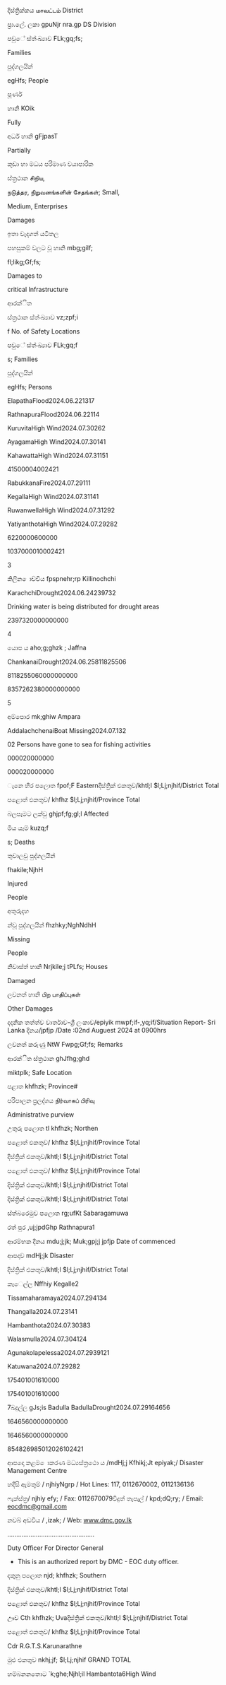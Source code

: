 දිස්ත්‍රික්කය மாவட்டம் District

ප්‍රා.ලේ. ලකා gpuNjr nra.gp DS Division

පවුේ ස්ත්‍ංඛ්‍යාව FLk;gq;fs;

Families

පුද්ගලයින්

egHfs; People

පූර්ණ

හානි KOik

Fully

අර්ධ හානි gFjpasT

Partially

කුඩා හා මධය පරිමාණ වයාපාරික

ස්ත්‍රථාන சிறிய,

நடுத்தர, நிறுவனங்களின் சேதங்கள்; Small,

Medium, Enterprises

Damages

ඉතා වැදගත් යටිතල

පහසුකම් වලට වූ හානි mbg;gilf;

fl;likg;Gf;fs;

Damages to

critical Infrastructure

ආරක්ිත

ස්ත්‍රථාන ස්ත්‍ංඛ්‍යාව vz;zpf;i

f No. of Safety Locations

පවුේ ස්ත්‍ංඛ්‍යාව FLk;gq;f

s; Families

පුද්ගලයින්

egHfs; Persons

ElapathaFlood2024.06.221317

RathnapuraFlood2024.06.22114

KuruvitaHigh Wind2024.07.30262

AyagamaHigh Wind2024.07.30141

KahawattaHigh Wind2024.07.31151

41500004002421

RabukkanaFire2024.07.29111

KegallaHigh Wind2024.07.31141

RuwanwellaHigh Wind2024.07.31292

YatiyanthotaHigh Wind2024.07.29282

6220000600000

1037000010002421

3

කිලින ොච්චිය fpspnehr;rp Killinochchi

KarachchiDrought2024.06.24239732

Drinking water is being distributed for drought areas

2397320000000000

4

යොප ය aho;g;ghzk ; Jaffna

ChankanaiDrought2024.06.25811825506

8118255060000000000

8357262380000000000

5

අම්පොර mk;ghiw Ampara

AddalachchenaiBoat Missing2024.07.132

02 Persons have gone to sea for fishing activities

000020000000

000020000000

ැනෙ හිර පලොත fpof;F Easternදිස්ත්‍රික් එකතුව/khtl;l $l;Lj;njhif/District Total

පළොත් ඵකතුව/ khfhz $l;Lj;njhif/Province Total

බලපෑමට ලක්වු ghjpf;fg;gl;l Affected

මිය යෑම් kuzq;f

s; Deaths

තුවාලවු පුද්ගලයින්

fhakile;NjhH

Injured

People

අතුරුදහ

න්වූ පුද්ගලයින් fhzhky;NghNdhH

Missing

People

නිවාස්ත්‍ හානි Nrjkile;j tPLfs; Houses

Damaged

ලවනත් හානි பிற பாதிப்புகள்

Other Damages

දදනික තත්ත්ව වාර්තාව-ශ්‍රී ලංකාව/epiyik mwpf;if-,yq;if/Situation Report- Sri Lanka දිනය/jpfjp /Date :02nd Auguest 2024 at 0900hrs

ලවනත් කරුණු NtW Fwpg;Gf;fs; Remarks

ආරක්ිත ස්ත්‍රථාන ghJfhg;ghd

miktplk; Safe Location

පළාත khfhzk; Province#

පරිපාලන ප්‍රලද්ශය நிர்வாகப் பிரிவு

Administrative purview

උතුරු පලොත tl khfhzk; Northen

පළොත් ඵකතුව/ khfhz $l;Lj;njhif/Province Total

දිස්ත්‍රික් එකතුව/khtl;l $l;Lj;njhif/District Total

පළොත් ඵකතුව/ khfhz $l;Lj;njhif/Province Total

දිස්ත්‍රික් එකතුව/khtl;l $l;Lj;njhif/District Total

දිස්ත්‍රික් එකතුව/khtl;l $l;Lj;njhif/District Total

ස්ත්‍බරෙමුව පලොත rg;ufKt Sabaragamuwa

රත් පුර ,uj;jpdGhp Rathnapura1

ආරම්භක දිනය mdu;j;jk; Muk;gpj;j jpfjp Date of commenced

ආපදාව mdHj;jk Disaster

දිස්ත්‍රික් එකතුව/khtl;l $l;Lj;njhif/District Total

කෑෙල්ල Nffhiy Kegalle2

Tissamaharamaya2024.07.294134

Thangalla2024.07.23141

Hambanthota2024.07.30383

Walasmulla2024.07.304124

Agunakolapelessa2024.07.2939121

Katuwana2024.07.29282

175401001610000

175401001610000

7බදුල්ල gJs;is Badulla BadullaDrought2024.07.29164656

1646560000000000

1646560000000000

854826985012026102421

ආපදො කළම ොකරණ මධ්‍යස්ත්‍රථො ය /mdHj;j Kfhikj;Jt epiyak;/ Disaster Management Centre

හදිසි ඇමතුම් / njhiyNgrp / Hot Lines: 117, 0112670002, 0112136136

ෆැක්ස්ත්‍ර/ njhiy efy; / Fax: 0112670079විදුත් තැපැල් / kpd;dQ;ry; / Email: eocdmc@gmail.com

නවබ් අඩවිය / ,izak; / Web: www.dmc.gov.lk

…..............................................

Duty Officer For Director General

* This is an authorized report by DMC - EOC duty officer.

දකුනු පලොත njd; khfhzk; Southern

දිස්ත්‍රික් එකතුව/khtl;l $l;Lj;njhif/District Total

පළොත් ඵකතුව/ khfhz $l;Lj;njhif/Province Total

ඌව Cth khfhzk; Uvaදිස්ත්‍රික් එකතුව/khtl;l $l;Lj;njhif/District Total

පළොත් ඵකතුව/ khfhz $l;Lj;njhif/Province Total

Cdr R.G.T.S.Karunarathne

මුළු එකතුව nkhj;jf; $l;Lj;njhif GRAND TOTAL

හම්බනනතොට `k;ghe;Njhl;il Hambantota6High Wind